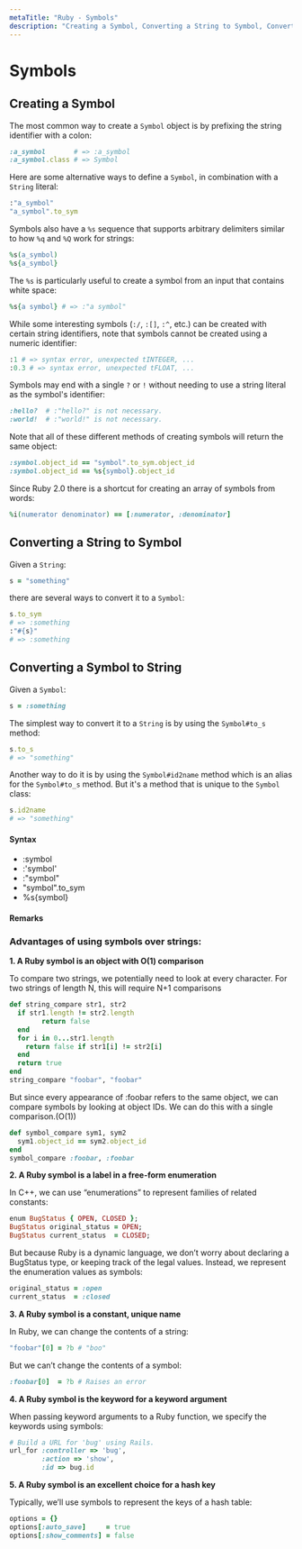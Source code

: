 ```yaml
---
metaTitle: "Ruby - Symbols"
description: "Creating a Symbol, Converting a String to Symbol, Converting a Symbol to String"
---
```


# Symbols



## Creating a Symbol


The most common way to create a `Symbol` object is by prefixing the string identifier with a colon:

```ruby
:a_symbol       # => :a_symbol
:a_symbol.class # => Symbol

```

Here are some alternative ways to define a `Symbol`, in combination with a `String` literal:

```ruby
:"a_symbol"
"a_symbol".to_sym

```

Symbols also have a `%s` sequence that supports arbitrary delimiters similar to how `%q` and `%Q` work for strings:

```ruby
%s(a_symbol)
%s{a_symbol}

```

The `%s` is particularly useful to create a symbol from an input that contains white space:

```ruby
%s{a symbol} # => :"a symbol"

```

While some interesting symbols (`:/`, `:[]`, `:^`, etc.) can be created with certain string identifiers, note that symbols cannot be created using a numeric identifier:

```ruby
:1 # => syntax error, unexpected tINTEGER, ...
:0.3 # => syntax error, unexpected tFLOAT, ...

```

Symbols may end with a single `?` or `!` without needing to use a string literal as the symbol's identifier:

```ruby
:hello?  # :"hello?" is not necessary.
:world!  # :"world!" is not necessary.

```

Note that all of these different methods of creating symbols will return the same object:

```ruby
:symbol.object_id == "symbol".to_sym.object_id
:symbol.object_id == %s{symbol}.object_id

```

Since Ruby 2.0 there is a shortcut for creating an array of symbols from words:

```ruby
%i(numerator denominator) == [:numerator, :denominator]

```



## Converting a String to Symbol


Given a `String`:

```ruby
s = "something"

```

there are several ways to convert it to a `Symbol`:

```ruby
s.to_sym
# => :something
:"#{s}"
# => :something

```



## Converting a Symbol to String


Given a `Symbol`:

```ruby
s = :something

```

The simplest way to convert it to a `String` is by using the `Symbol#to_s` method:

```ruby
s.to_s
# => "something"

```

Another way to do it is by using the `Symbol#id2name` method which is an alias for the `Symbol#to_s` method. But it's a method that is unique to the `Symbol` class:

```ruby
s.id2name
# => "something"

```



#### Syntax


- :symbol
- :'symbol'
- :"symbol"
- "symbol".to_sym
- %s{symbol}



#### Remarks


### **Advantages of using symbols over strings:**

**1. A Ruby symbol is an object with O(1) comparison**

To compare two strings, we potentially need to look at every character. For two strings of length N, this will require N+1 comparisons

```ruby
def string_compare str1, str2
  if str1.length != str2.length
        return false
  end
  for i in 0...str1.length
    return false if str1[i] != str2[i]
  end
  return true
end
string_compare "foobar", "foobar"

```

But since every appearance of :foobar refers to the same object, we can compare symbols by looking at object IDs. We can do this with a single comparison.(O(1))

```ruby
def symbol_compare sym1, sym2
  sym1.object_id == sym2.object_id
end
symbol_compare :foobar, :foobar

```

**2. A Ruby symbol is a label in a free-form enumeration**

In C++, we can use “enumerations” to represent families of related constants:

```ruby
enum BugStatus { OPEN, CLOSED };
BugStatus original_status = OPEN;
BugStatus current_status  = CLOSED;

```

But because Ruby is a dynamic language, we don’t worry about declaring a BugStatus type, or keeping track of the legal values. Instead, we represent the enumeration values as symbols:

```ruby
original_status = :open
current_status  = :closed

```

**3. A Ruby symbol is a constant, unique name**

In Ruby, we can change the contents of a string:

```ruby
"foobar"[0] = ?b # "boo"

```

But we can’t change the contents of a symbol:

```ruby
:foobar[0]  = ?b # Raises an error

```

**4. A Ruby symbol is the keyword for a keyword argument**

When passing keyword arguments to a Ruby function, we specify the keywords using symbols:

```ruby
# Build a URL for 'bug' using Rails.
url_for :controller => 'bug',
        :action => 'show',
        :id => bug.id

```

**5. A Ruby symbol is an excellent choice for a hash key**

Typically, we’ll use symbols to represent the keys of a hash table:

```ruby
options = {}
options[:auto_save]     = true
options[:show_comments] = false

```

